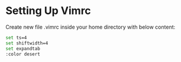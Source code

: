 # Setting Up Vimrc

Create new file .vimrc inside your home directory with below content:

```bash
set ts=4
set shiftwidth=4
set expandtab
:color desert
```

